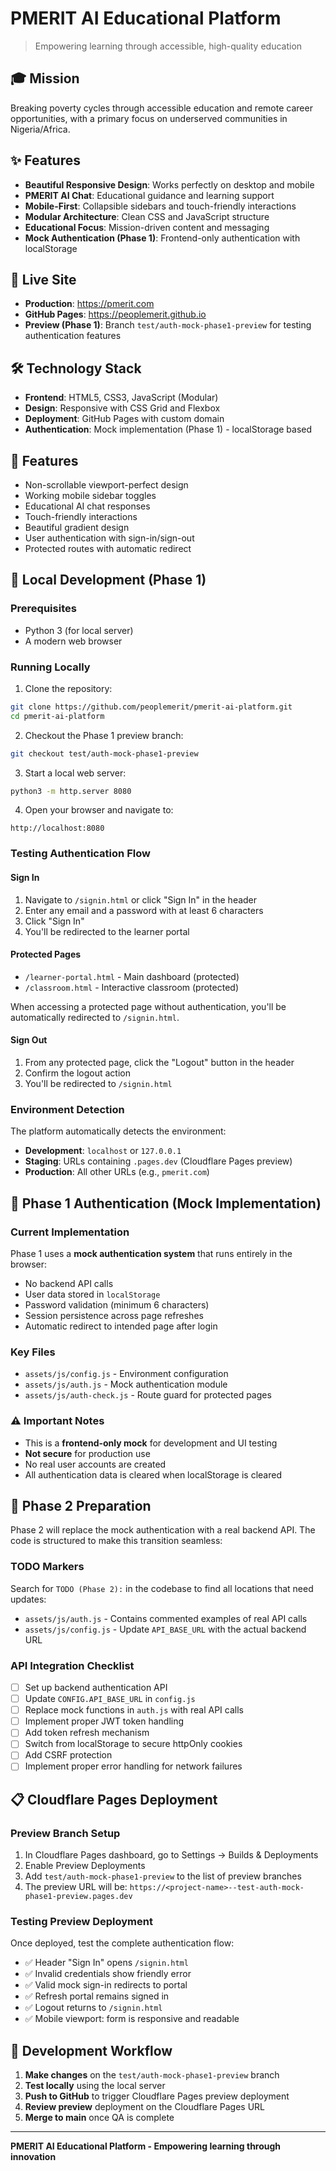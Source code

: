 # PMERIT AI Educational Platform

> Empowering learning through accessible, high-quality education

## 🎓 Mission

Breaking poverty cycles through accessible education and remote career opportunities, with a primary focus on underserved communities in Nigeria/Africa.

## ✨ Features

- **Beautiful Responsive Design**: Works perfectly on desktop and mobile
- **PMERIT AI Chat**: Educational guidance and learning support
- **Mobile-First**: Collapsible sidebars and touch-friendly interactions
- **Modular Architecture**: Clean CSS and JavaScript structure
- **Educational Focus**: Mission-driven content and messaging
- **Mock Authentication (Phase 1)**: Frontend-only authentication with localStorage

## 🚀 Live Site

- **Production**: https://pmerit.com
- **GitHub Pages**: https://peoplemerit.github.io
- **Preview (Phase 1)**: Branch `test/auth-mock-phase1-preview` for testing authentication features

## 🛠️ Technology Stack

- **Frontend**: HTML5, CSS3, JavaScript (Modular)
- **Design**: Responsive with CSS Grid and Flexbox
- **Deployment**: GitHub Pages with custom domain
- **Authentication**: Mock implementation (Phase 1) - localStorage based

## 📱 Features

- Non-scrollable viewport-perfect design
- Working mobile sidebar toggles
- Educational AI chat responses
- Touch-friendly interactions
- Beautiful gradient design
- User authentication with sign-in/sign-out
- Protected routes with automatic redirect

## 🔧 Local Development (Phase 1)

### Prerequisites
- Python 3 (for local server)
- A modern web browser

### Running Locally

1. Clone the repository:
```bash
git clone https://github.com/peoplemerit/pmerit-ai-platform.git
cd pmerit-ai-platform
```

2. Checkout the Phase 1 preview branch:
```bash
git checkout test/auth-mock-phase1-preview
```

3. Start a local web server:
```bash
python3 -m http.server 8080
```

4. Open your browser and navigate to:
```
http://localhost:8080
```

### Testing Authentication Flow

#### Sign In
1. Navigate to `/signin.html` or click "Sign In" in the header
2. Enter any email and a password with at least 6 characters
3. Click "Sign In"
4. You'll be redirected to the learner portal

#### Protected Pages
- `/learner-portal.html` - Main dashboard (protected)
- `/classroom.html` - Interactive classroom (protected)

When accessing a protected page without authentication, you'll be automatically redirected to `/signin.html`.

#### Sign Out
1. From any protected page, click the "Logout" button in the header
2. Confirm the logout action
3. You'll be redirected to `/signin.html`

### Environment Detection

The platform automatically detects the environment:
- **Development**: `localhost` or `127.0.0.1`
- **Staging**: URLs containing `.pages.dev` (Cloudflare Pages preview)
- **Production**: All other URLs (e.g., `pmerit.com`)

## 🔐 Phase 1 Authentication (Mock Implementation)

### Current Implementation
Phase 1 uses a **mock authentication system** that runs entirely in the browser:
- No backend API calls
- User data stored in `localStorage`
- Password validation (minimum 6 characters)
- Session persistence across page refreshes
- Automatic redirect to intended page after login

### Key Files
- `assets/js/config.js` - Environment configuration
- `assets/js/auth.js` - Mock authentication module
- `assets/js/auth-check.js` - Route guard for protected pages

### ⚠️ Important Notes
- This is a **frontend-only mock** for development and UI testing
- **Not secure** for production use
- No real user accounts are created
- All authentication data is cleared when localStorage is cleared

## 🚀 Phase 2 Preparation

Phase 2 will replace the mock authentication with a real backend API. The code is structured to make this transition seamless:

### TODO Markers
Search for `TODO (Phase 2):` in the codebase to find all locations that need updates:
- `assets/js/auth.js` - Contains commented examples of real API calls
- `assets/js/config.js` - Update `API_BASE_URL` with the actual backend URL

### API Integration Checklist
- [ ] Set up backend authentication API
- [ ] Update `CONFIG.API_BASE_URL` in `config.js`
- [ ] Replace mock functions in `auth.js` with real API calls
- [ ] Implement proper JWT token handling
- [ ] Add token refresh mechanism
- [ ] Switch from localStorage to secure httpOnly cookies
- [ ] Add CSRF protection
- [ ] Implement proper error handling for network failures

## 📋 Cloudflare Pages Deployment

### Preview Branch Setup
1. In Cloudflare Pages dashboard, go to Settings → Builds & Deployments
2. Enable Preview Deployments
3. Add `test/auth-mock-phase1-preview` to the list of preview branches
4. The preview URL will be: `https://<project-name>--test-auth-mock-phase1-preview.pages.dev`

### Testing Preview Deployment
Once deployed, test the complete authentication flow:
- ✅ Header "Sign In" opens `/signin.html`
- ✅ Invalid credentials show friendly error
- ✅ Valid mock sign-in redirects to portal
- ✅ Refresh portal remains signed in
- ✅ Logout returns to `/signin.html`
- ✅ Mobile viewport: form is responsive and readable

## 🎯 Development Workflow

1. **Make changes** on the `test/auth-mock-phase1-preview` branch
2. **Test locally** using the local server
3. **Push to GitHub** to trigger Cloudflare Pages preview deployment
4. **Review preview** deployment on the Cloudflare Pages URL
5. **Merge to main** once QA is complete

---

**PMERIT AI Educational Platform - Empowering learning through innovation**
